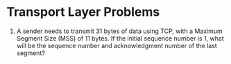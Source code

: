 # Transport Layer Problems

1. A sender needs to transmit 31 bytes of data using TCP, with a Maximum Segment Size (MSS) of 11 bytes. If the initial sequence number is 1, what will be the sequence number and acknowledgment number of the last segment?